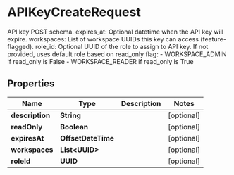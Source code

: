 

# APIKeyCreateRequest

API key POST schema.  expires_at: Optional datetime when the API key will expire. workspaces: List of workspace UUIDs this key can access (feature-flagged). role_id: Optional UUID of the role to assign to API key.     If not provided, uses default role based on read_only flag:     - WORKSPACE_ADMIN if read_only is False     - WORKSPACE_READER if read_only is True

## Properties

| Name | Type | Description | Notes |
|------------ | ------------- | ------------- | -------------|
|**description** | **String** |  |  [optional] |
|**readOnly** | **Boolean** |  |  [optional] |
|**expiresAt** | **OffsetDateTime** |  |  [optional] |
|**workspaces** | **List&lt;UUID&gt;** |  |  [optional] |
|**roleId** | **UUID** |  |  [optional] |



